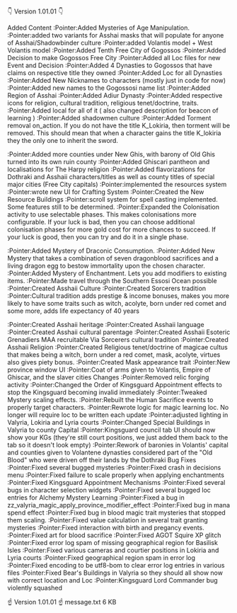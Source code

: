 

👇 Version 1.01.01 👇 

Added Content
:Pointer:Added Mysteries of Age Manipulation.
:Pointer:added two variants for Asshai masks that will populate for anyone of Asshai/Shadowbinder culture
:Pointer:added Volantis model + West Volantis model
:Pointer:Added Tenth Free City of Gogossos
:Pointer:Added Decision to make Gogossos Free City
:Pointer:Added all Loc files for new Event and Decision
:Pointer:Added 4 Dynasties to Gogossos that have claims on respective title they owned
:Pointer:Added Loc for all Dynasties
:Pointer:Added New Nicknames to characters (mostly just in code for now)
:Pointer:Added new names to the Gogossosi name list
:Pointer:Added Region of Asshai
:Pointer:Added Adiur Dynasty
:Pointer:Added respective icons for religion, cultural tradition, religious tenet/doctrine, traits.
:Pointer:Added local for all of it ( also changed description for beacon of learning )
:Pointer:Added shadowmen culture
:Pointer:Added Torment removal on_action. If you do not have the title K_Lokiria, then torment will be removed. This should mean that when a character gains the title K_lokiria they the only one to inherit the sword.


:Pointer:Added more counties under New Ghis, with barony of Old Ghis turned into its own ruin county 
:Pointer:Added Ghiscari pantheon and localisations for The Harpy religion
:Pointer:Added flavorizations for Dothraki and Asshaii characters/titles as well as county titles of special major cities (Free City capitals)
:Pointer:implemented the resources system
:Pointer:wrote new UI for Crafting System
:Pointer:Created the New Resource Buildings
:Pointer:scroll system for spell casting implemented. Some features still to be determined.
:Pointer:Expanded the Colonisation activity to use selectable phases. This makes colonisations more configurable. If your luck is bad, then you can choose additional colonisation phases for more gold cost for more chances to succeed. If your luck is good, then you can try and do it in a single phase.

:Pointer:Added Mystery of Draconic Consumption. 
:Pointer:Added New Mystery that takes a combination of seven dragonblood sacrifices and a living dragon egg to bestow immortality upon the chosen character.
:Pointer:Added Mystery of Enchantment. Lets you add modifiers to existing items.
:Pointer:Made travel through the Southern Essosi Ocean possible
:Pointer:Created Asshaii Culture
:Pointer:Created Sorcerers tradition
:Pointer:Cultural tradition adds prestige & income bonuses, makes you more likely to have some traits such as witch, acolyte, born under red comet and some more, adds life expectancy of 40 years

:Pointer:Created Asshaii heritage
:Pointer:Created Asshaii language
:Pointer:Created Asshaii cultural parentage
:Pointer:Created Asshaii Esoteric Grenadiers MAA recruitable Via Sorcerers cultural tradition
:Pointer:Created Asshaii Religion
:Pointer:Created Religious tenet/doctrine of magicae cultus that makes being a witch, born under a red comet, mask, acolyte, virtues also gives piety bonus.
:Pointer:Created Mask appearance trait
:Pointer:New province window UI
:Pointer:Coat of arms given to Volantis, Empire of Ghiscar, and the slaver cities 
Changes
:Pointer:Removed relic forging activity
:Pointer:Changed the Order of Kingsguard Appointment effects to stop the Kingsguard becoming invalid immediately
:Pointer:Tweaked Mystery scaling effects.
:Pointer:Rebuilt the Human Sacrifice events to properly target characters.
:Pointer:Rewrote logic for magic learning loc. No longer will require loc to be written each update
:Pointer:adjusted lighting in Valyria, Lokiria and Lyria courts
:Pointer:Changed Special Buildings in Valyria to county Capital
:Pointer:Kingsguard council tab UI should now show your KGs (they're still court positions, we just added them back to the tab so it doesn't look empty)
:Pointer:Rework of baronies in Volantis' capital and counties given to Volantene dynasties considered part of the "Old Blood" who were driven off their lands by the Dothraki
Bug Fixes
:Pointer:Fixed several bugged mysteries
:Pointer:Fixed crash in decisions menu
:Pointer:Fixed failure to scale properly when applying enchantments
:Pointer:Fixed Kingsguard Appointment Mechanisms
:Pointer:Fixed several bugs in character selection widgets
:Pointer:Fixed several bugged loc entries for Alchemy Mystery Learning
:Pointer:Fixed a bug in zz_valyria_magic_apply_province_modifier_effect
:Pointer:Fixed bug in mana spend effect
:Pointer:Fixed bug in blood magic trait mysteries that stopped them scaling.
:Pointer:Fixed value calculation in several trait granting mysteries
:Pointer:Fixed interaction with birth and pregancy events.
:Pointer:Fixed art for blood sacrifice
:Pointer:Fixed AGOT Squire XP glitch
:Pointer:Fixed error log spam of missing geographical region for Basilisk Isles
:Pointer:Fixed various cameras and courtier positions in Lokiria and Lyria courts
:Pointer:Fixed geographical region spam in error log
:Pointer:Fixed encoding to be utf8-bom to clear error log entries in various files
:Pointer:Fixed Bear's Buildings in Valyria so they should all show now with correct location and Loc
:Pointer:Kingsguard Lord Commander bug violently squashed

☝️  Version 1.01.01 ☝️
message.txt
6 KB